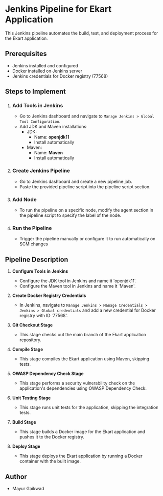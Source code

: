 # Jenkins Pipeline for Ekart Application
This Jenkins pipeline automates the build, test, and deployment process for the Ekart application.

## Prerequisites
- Jenkins installed and configured
- Docker installed on Jenkins server
- Jenkins credentials for Docker registry (77568)
## Steps to Implement
 1. ### Add Tools in Jenkins
    - Go to Jenkins dashboard and navigate to ```Manage Jenkins > Global Tool Configuration```.
    - Add JDK and Maven installations:
        - JDK:
            - Name: **openjdk11**
            - Install automatically
        - Maven:
            - Name: **Maven**
            - Install automatically

2. ### Create Jenkins Pipeline
    - Go to Jenkins dashboard and create a new pipeline job.
    - Paste the provided pipeline script into the pipeline script section.

3. ### Add Node 
    -  To run the pipeline on a specific node, modify the agent section in the pipeline script to specify the label of the node.
    
4. ### Run the Pipeline
    - Trigger the pipeline manually or configure it to run automatically on SCM changes

## Pipeline Description

1. **Configure Tools in Jenkins**
    - Configure the JDK tool in Jenkins and name it 'openjdk11'.
    - Configure the Maven tool in Jenkins and name it 'Maven'.

2. **Create Docker Registry Credentials**
    - In Jenkins, navigate to ```Manage Jenkins > Manage Credentials > Jenkins > Global credentials``` and add a new credential for Docker registry with ID '77568'.

3. **Git Checkout Stage**
    - This stage checks out the main branch of the Ekart application repository.

4.  **Compile Stage**
    - This stage compiles the Ekart application using Maven, skipping tests.

5.  **OWASP Dependency Check Stage**
    - This stage performs a security vulnerability check on the application's dependencies using OWASP Dependency Check.
6. **Unit Testing Stage**
    - This stage runs unit tests for the application, skipping the integration tests.
7. **Build Stage**
    - This stage builds a Docker image for the Ekart application and pushes it to the Docker registry.
8. **Deploy Stage**
   - This stage deploys the Ekart application by running a Docker container with the built image.
## Author
   - Mayur Gaikwad
